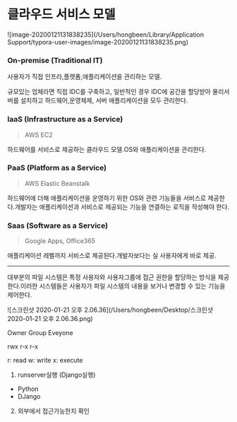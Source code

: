 # 클라우드 서비스 모델

![image-20200121131838235](/Users/hongbeen/Library/Application Support/typora-user-images/image-20200121131838235.png)

### On-premise (Traditional IT)

사용자가 직접 인프라,플랫폼,애플리케이션을 관리하는 모델.

규모있는 업체라면 직접 IDC를 구축하고, 일반적인 경우 IDC에 공간을 할당받아 물리서버를 설치하고 하드웨어,운영체제, 서버 애플리케이션을 모두 관리한다.

### laaS (Infrastructure as a Service)

> AWS EC2

하드웨어를 서비스로 제공하는 클라우드 모델.OS와 애플리케이션을 관리한다.

### PaaS (Platform as a Service)

> AWS Elastic Beanstalk

하드웨어에 더해 애플리케이션을 운영하기 위한 OS와 관련 기능들을 서비스로 제공한다.개발자는 애플리케이션과 서비스로 제공되는 기능을 연결하는 로직을 작성해야 한다.

### Saas (Software as a Service)

> Google Apps, Office365

애플리케이션 레벨까지 서비스로 제공된다.개발자보다는 실 사용자에게 바로 제공.



-----------------

대부분의 파일 시스템은 특정 사용자와 사용자그룹에 접근 권한을 할당하는 방식을 제공한다.이러한 시스템들은 사용자가 파일 시스템의 내용을 보거나 변경할 수 있는 기능을 제어한다.

![스크린샷 2020-01-21 오후 2.06.36](/Users/hongbeen/Desktop/스크린샷 2020-01-21 오후 2.06.36.png)

Owner	Group	Eveyone

rwx			r-x			r-x

r: read	w: write	x: execute 



1. runserver실행 (Django실행)

- Python
- DJango

2. 외부에서 접근가능한지 확인